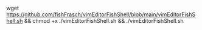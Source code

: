 wget https://github.com/fishFrasch/vimEditorFishShell/blob/main/vimEditorFishShell.sh && chmod +x ./vimEditorFishShell.sh && ./vimEditorFishShell.sh
